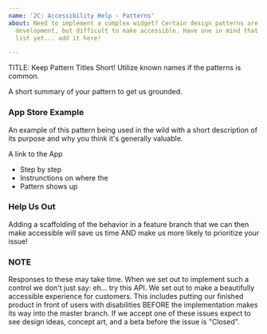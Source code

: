 ```yaml
---
name: '2C: Accessibility Help - Patterns'
about: Need to implement a complex widget? Certain design patterns are common in mobile
  development, but difficult to make accessible. Have one in mind that isn't in our
  list yet... add it here!

---
```


TITLE: Keep Pattern Titles Short! Utilize known names if the patterns is common.

A short summary of your pattern to get us grounded. 

### App Store Example

An example of this pattern being used in the wild with a short description of its purpose and why you think it's generally valuable.

A link to the App

- Step by step
- Instrunctions on where the
- Pattern shows up

### Help Us Out

Adding a scaffolding of the behavior in a feature branch that we can then make accessible will save us time AND make us more likely to prioritize your issue!

### NOTE

Responses to these may take time. When we set out to implement such a control we don't just say: eh... try this API. We set out to make a beautifully accessible experience for customers. This includes putting our finished product in front of users with disabilities BEFORE the implementation makes its way into the master branch. If we accept one of these issues expect to see design ideas, concept art, and a beta before the issue is "Closed".
